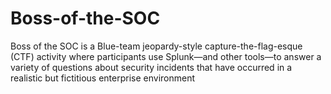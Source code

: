 # Boss-of-the-SOC
Boss of the SOC is a Blue-team jeopardy-style capture-the-flag-esque (CTF) activity where participants use Splunk—and other tools—to answer a variety of questions about security incidents that have occurred in a realistic but fictitious enterprise environment

